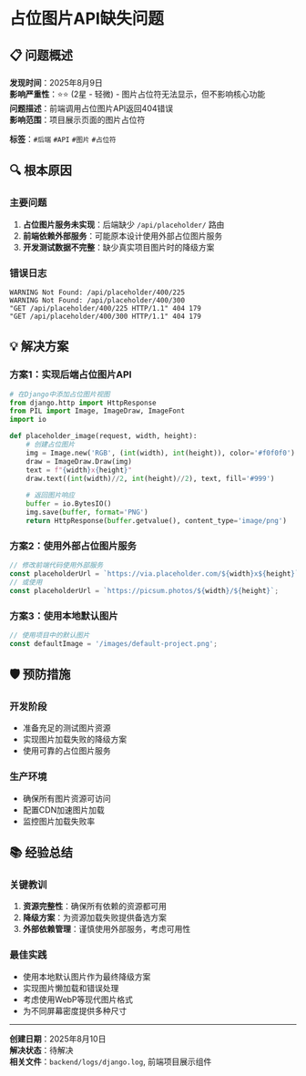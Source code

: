 # 占位图片API缺失问题

## 📋 问题概述

**发现时间**：2025年8月9日  
**影响严重性**：⭐⭐ (2星 - 轻微) - 图片占位符无法显示，但不影响核心功能  
**问题描述**：前端调用占位图片API返回404错误  
**影响范围**：项目展示页面的图片占位符  

**标签**：`#后端` `#API` `#图片` `#占位符`

## 🔍 根本原因

### 主要问题
1. **占位图片服务未实现**：后端缺少 `/api/placeholder/` 路由
2. **前端依赖外部服务**：可能原本设计使用外部占位图片服务
3. **开发测试数据不完整**：缺少真实项目图片时的降级方案

### 错误日志
```
WARNING Not Found: /api/placeholder/400/225
WARNING Not Found: /api/placeholder/400/300
"GET /api/placeholder/400/225 HTTP/1.1" 404 179
"GET /api/placeholder/400/300 HTTP/1.1" 404 179
```

## 💡 解决方案

### 方案1：实现后端占位图片API
```python
# 在Django中添加占位图片视图
from django.http import HttpResponse
from PIL import Image, ImageDraw, ImageFont
import io

def placeholder_image(request, width, height):
    # 创建占位图片
    img = Image.new('RGB', (int(width), int(height)), color='#f0f0f0')
    draw = ImageDraw.Draw(img)
    text = f"{width}x{height}"
    draw.text((int(width)//2, int(height)//2), text, fill='#999')
    
    # 返回图片响应
    buffer = io.BytesIO()
    img.save(buffer, format='PNG')
    return HttpResponse(buffer.getvalue(), content_type='image/png')
```

### 方案2：使用外部占位图片服务
```javascript
// 修改前端代码使用外部服务
const placeholderUrl = `https://via.placeholder.com/${width}x${height}`;
// 或使用
const placeholderUrl = `https://picsum.photos/${width}/${height}`;
```

### 方案3：使用本地默认图片
```javascript
// 使用项目中的默认图片
const defaultImage = '/images/default-project.png';
```

## 🛡️ 预防措施

### 开发阶段
- 准备充足的测试图片资源
- 实现图片加载失败的降级方案
- 使用可靠的占位图片服务

### 生产环境
- 确保所有图片资源可访问
- 配置CDN加速图片加载
- 监控图片加载失败率

## 📚 经验总结

### 关键教训
1. **资源完整性**：确保所有依赖的资源都可用
2. **降级方案**：为资源加载失败提供备选方案
3. **外部依赖管理**：谨慎使用外部服务，考虑可用性

### 最佳实践
- 使用本地默认图片作为最终降级方案
- 实现图片懒加载和错误处理
- 考虑使用WebP等现代图片格式
- 为不同屏幕密度提供多种尺寸

---

**创建日期**：2025年8月10日  
**解决状态**：待解决  
**相关文件**：`backend/logs/django.log`, 前端项目展示组件